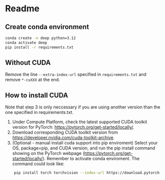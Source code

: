 # Readme
## Create conda environment
```bash
conda create -n deep python=3.12
conda activate deep
pip install -r requirements.txt
```

## Without CUDA
Remove the line `--extra-index-url` specified in `requirements.txt` and remove `*-cuXXX` at the end.

## How to install CUDA
Note that step 3 is only neccessary if you are using another version than the one specified in requirements.txt.

1. Under Compute Platform, check the latest supported CUDA toolkit version for PyTorch: https://pytorch.org/get-started/locally/.
2. Download corresponding CUDA toolkit version from https://developer.nvidia.com/cuda-toolkit-archive.
3. (Optional - manual install cuda support into pip enviroment) Select your OS, package=pip, and CUDA version, and run the pip install command showing on the PyTorch webpage (https://pytorch.org/get-started/locally/). Remember to activate conda enviroment. The command could look like:
```bash
    pip install torch torchvision --index-url https://download.pytorch.org/whl/cu124
```